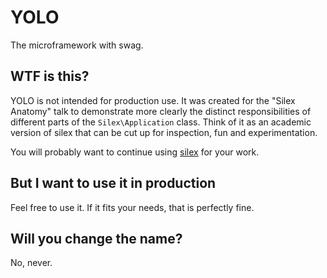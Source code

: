 # YOLO

The microframework with swag.

## WTF is this?

YOLO is not intended for production use. It was created for the "Silex
Anatomy" talk to demonstrate more clearly the distinct responsibilities of
different parts of the `Silex\Application` class. Think of it as an academic
version of silex that can be cut up for inspection, fun and experimentation.

You will probably want to continue using
[silex](https://github.com/fabpot/Silex) for your work.

## But I want to use it in production

Feel free to use it. If it fits your needs, that is perfectly fine.

## Will you change the name?

No, never.
